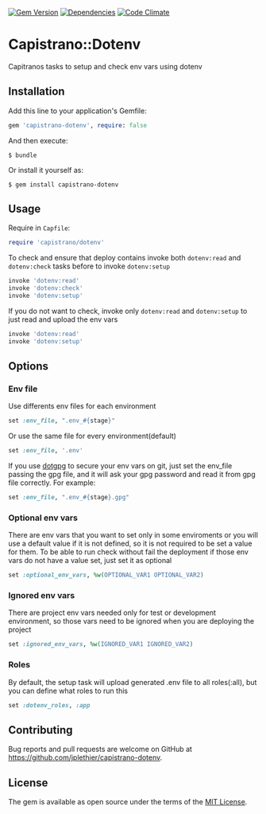 [![Gem Version](https://img.shields.io/gem/v/capistrano-dotenv.svg)](https://rubygems.org/gems/capistrano-dotenv)
[![Dependencies](https://img.shields.io/gemnasium/jplethier/capistrano-dotenv.svg)](https://gemnasium.com/jplethier/capistrano-dotenv)
[![Code Climate](https://img.shields.io/codeclimate/github/jplethier/capistrano-dotenv.svg)](https://codeclimate.com/github/jplethier/capistrano-dotenv)


# Capistrano::Dotenv

Capitranos tasks to setup and check env vars using dotenv

## Installation

Add this line to your application's Gemfile:

```ruby
gem 'capistrano-dotenv', require: false
```

And then execute:

    $ bundle

Or install it yourself as:

    $ gem install capistrano-dotenv


## Usage

Require in `Capfile`:

```ruby
require 'capistrano/dotenv'
```

To check and ensure that deploy contains invoke both `dotenv:read` and `dotenv:check` tasks before to invoke `dotenv:setup`

```ruby
invoke 'dotenv:read'
invoke 'dotenv:check'
invoke 'dotenv:setup'
```

If you do not want to check, invoke only `dotenv:read` and `dotenv:setup` to just read and upload the env vars

```ruby
invoke 'dotenv:read'
invoke 'dotenv:setup'
```

## Options

### Env file

Use differents env files for each environment

```ruby
set :env_file, ".env_#{stage}"
```

Or use the same file for every environment(default)

```ruby
set :env_file, '.env'
```

If you use [dotgpg](https://github.com/ConradIrwin/dotgpg) to secure your env vars on git, just set the env_file passing the gpg file, and it will ask your gpg password and read it from gpg file correctly. For example:

```ruby
set :env_file, ".env_#{stage}.gpg"
```

### Optional env vars

There are env vars that you want to set only in some enviroments or you will use a default value if it is not defined, so it is not required to be set a value for them. To be able to run check without fail the deployment if those env vars do not have a value set, just set it as optional

```ruby
set :optional_env_vars, %w(OPTIONAL_VAR1 OPTIONAL_VAR2)
```

### Ignored env vars

There are project env vars needed only for test or development environment, so those vars need to be ignored when you are deploying the project

```ruby
set :ignored_env_vars, %w(IGNORED_VAR1 IGNORED_VAR2)
```

### Roles

By default, the setup task will upload generated .env file to all roles(:all), but you can define what roles to run this

```ruby
set :dotenv_roles, :app
```


## Contributing

Bug reports and pull requests are welcome on GitHub at https://github.com/jplethier/capistrano-dotenv.


## License

The gem is available as open source under the terms of the [MIT License](http://opensource.org/licenses/MIT).
